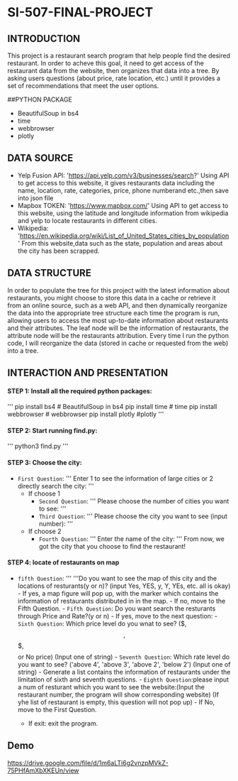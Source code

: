 # SI-507-FINAL-PROJECT


## INTRODUCTION
This project is a restaurant search program that help people find the desired restaurant. In order to acheve this goal, it need to get access of the restaurant data from the website, then organizes that data into a tree. By asking users questions (about price, rate location, etc.) until it provides a set of recommendations that meet the user options.


##PYTHON PACKAGE
- BeautifulSoup in bs4 
- time
- webbrowser
- plotly

## DATA SOURCE
- Yelp Fusion API: 'https://api.yelp.com/v3/businesses/search?'
Using API to get access to this website, it gives restaurants data including the name, location, rate, categories, price, phone numberand etc.,then save into json file
- Mapbox TOKEN: 'https://www.mapbox.com/'
Using API to get access to this website, using the latitude and longitude information from wikipedia and yelp to locate restaurants in different cities.
- Wikipedia: 'https://en.wikipedia.org/wiki/List_of_United_States_cities_by_population'
From this website,data such as the state, population and areas about the city has been scrapped.


## DATA STRUCTURE
In order to populate the tree for this project with the latest information about restaurants, you might choose to store this data in a cache or retrieve it from an online source, such as a web API, and then dynamically reorganize the data into the appropriate tree structure each time the program is run, allowing users to access the most up-to-date information about restaurants and their attributes. The leaf node will be the information of restaurants, the attribute node will be the restaurants attribution. Every time I run the python code, I will reorganize the data (stored in cache or requested from the web) into a tree.


## INTERACTION AND PRESENTATION

#### STEP 1: Install all the required python packages:
'''
pip install bs4 # BeautifulSoup in bs4 
pip install time # time
pip install webbrowser # webbrowser
pip install plotly #plotly
'''

#### STEP 2: Start running find.py:
'''
python3 find.py
'''

#### STEP 3: Choose the city:
- `First Question`:
    '''
    Enter 1 to see the information of large cities or 2 directly search the city:
    '''
    - If choose 1
        - `Second Question`: 
        '''
        Please choose the number of cities you want to see:
        '''
        - `Third Question`: 
        '''
        Please choose the city you want to see (input number):
        '''
    - If choose 2
        - `Fourth Question`: 
        '''
        Enter the name of the city:
        '''
 From now, we got the city that you choose to find the restaurant!
 
 #### STEP 4: locate of restaurants on map
 - `fifth Question`: 
    '''
    '''Do you want to see the map of this city and the locations of resturants(y or n)? (input Yes, YES, y, Y, YEs, etc. all is okay)
                - If yes, a map figure will pop up, with the marker which contains the information of restaurants distributed in in the map.
                - If no, move to the Fifth Question.
            - `Fifth Question`: Do you want search the resturants through Price and Rate?(y or n)
                - If yes, move to the next question:
                    - `Sixth Question`: Which price level do you wnat to see? ($, $$, $$$, $$$$ or No price) (Input one of string)
                    - `Seventh Question`: Which rate level do you want to see? ('above 4', 'above 3', 'above 2', 'below 2') (Input one of string)
                    - Generate a list contains the information of restaurants under the limitation of sixth and seventh questions.
                        - `Eighth Question`:please input a num of resturant which you want to see the website:(Input the restaurant number, the program will show corresponding website) (If yhe list of restaurant is empty, this question will not pop up)
                - If No, move to the First Question.

    - If exit: exit the program.
    
 ## Demo
https://drive.google.com/file/d/1m6aLTi6g2vnzpMVkZ-75PHfAmXbXKEUn/view
